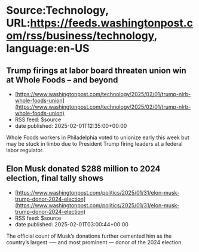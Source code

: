 # Source:Technology, URL:https://feeds.washingtonpost.com/rss/business/technology, language:en-US

## Trump firings at labor board threaten union win at Whole Foods – and beyond
 - [https://www.washingtonpost.com/technology/2025/02/01/trump-nlrb-whole-foods-union](https://www.washingtonpost.com/technology/2025/02/01/trump-nlrb-whole-foods-union)
 - RSS feed: $source
 - date published: 2025-02-01T12:35:00+00:00

Whole Foods workers in Philadelphia voted to unionize early this week but may be stuck in limbo due to President Trump firing leaders at a federal labor regulator.

## Elon Musk donated $288 million to 2024 election, final tally shows
 - [https://www.washingtonpost.com/politics/2025/01/31/elon-musk-trump-donor-2024-election](https://www.washingtonpost.com/politics/2025/01/31/elon-musk-trump-donor-2024-election)
 - RSS feed: $source
 - date published: 2025-02-01T03:00:44+00:00

The official count of Musk’s donations further cemented him as the country’s largest -— and most prominent — donor of the 2024 election.

